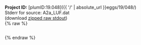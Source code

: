 **Project ID:** [plumID:19.048]({{ '/' | absolute_url }}eggs/19/048/)  
Stderr for source:  A2a_LUF.dat   
(download [zipped raw stdout](A2a_LUF.dat.plumed_master.stdout.txt.zip))  
{% raw %}
<pre>
</pre>
{% endraw %}
